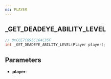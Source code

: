 ```yaml
---
ns: PLAYER
---
```

## _GET_DEADEYE_ABILITY_LEVEL

```c
// 0xCCE7C695C164C35F
int _GET_DEADEYE_ABILITY_LEVEL(Player player);
```

## Parameters
* **player**:
